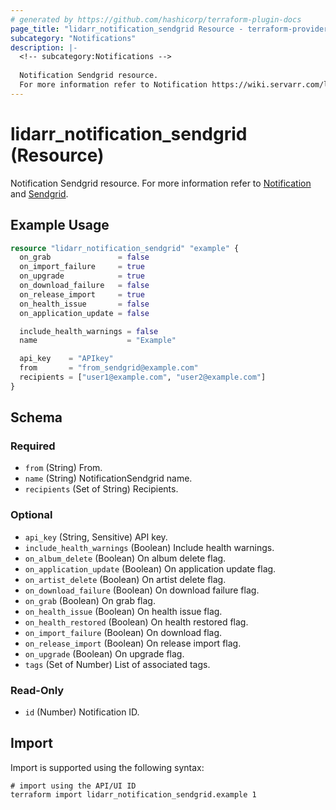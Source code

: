 ```yaml
---
# generated by https://github.com/hashicorp/terraform-plugin-docs
page_title: "lidarr_notification_sendgrid Resource - terraform-provider-lidarr"
subcategory: "Notifications"
description: |-
  <!-- subcategory:Notifications -->
  
  Notification Sendgrid resource.
  For more information refer to Notification https://wiki.servarr.com/lidarr/settings#connect and Sendgrid https://wiki.servarr.com/lidarr/supported#sendgrid.
---
```


# lidarr_notification_sendgrid (Resource)

<!-- subcategory:Notifications -->
Notification Sendgrid resource.
For more information refer to [Notification](https://wiki.servarr.com/lidarr/settings#connect) and [Sendgrid](https://wiki.servarr.com/lidarr/supported#sendgrid).

## Example Usage

```terraform
resource "lidarr_notification_sendgrid" "example" {
  on_grab               = false
  on_import_failure     = true
  on_upgrade            = true
  on_download_failure   = false
  on_release_import     = true
  on_health_issue       = false
  on_application_update = false

  include_health_warnings = false
  name                    = "Example"

  api_key    = "APIkey"
  from       = "from_sendgrid@example.com"
  recipients = ["user1@example.com", "user2@example.com"]
}
```

<!-- schema generated by tfplugindocs -->
## Schema

### Required

- `from` (String) From.
- `name` (String) NotificationSendgrid name.
- `recipients` (Set of String) Recipients.

### Optional

- `api_key` (String, Sensitive) API key.
- `include_health_warnings` (Boolean) Include health warnings.
- `on_album_delete` (Boolean) On album delete flag.
- `on_application_update` (Boolean) On application update flag.
- `on_artist_delete` (Boolean) On artist delete flag.
- `on_download_failure` (Boolean) On download failure flag.
- `on_grab` (Boolean) On grab flag.
- `on_health_issue` (Boolean) On health issue flag.
- `on_health_restored` (Boolean) On health restored flag.
- `on_import_failure` (Boolean) On download flag.
- `on_release_import` (Boolean) On release import flag.
- `on_upgrade` (Boolean) On upgrade flag.
- `tags` (Set of Number) List of associated tags.

### Read-Only

- `id` (Number) Notification ID.

## Import

Import is supported using the following syntax:

```shell
# import using the API/UI ID
terraform import lidarr_notification_sendgrid.example 1
```
